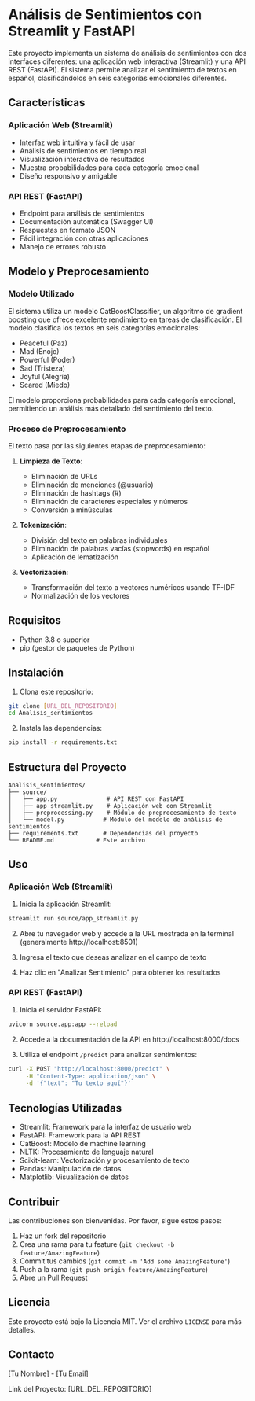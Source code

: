 # Análisis de Sentimientos con Streamlit y FastAPI

Este proyecto implementa un sistema de análisis de sentimientos con dos interfaces diferentes: una aplicación web interactiva (Streamlit) y una API REST (FastAPI). El sistema permite analizar el sentimiento de textos en español, clasificándolos en seis categorías emocionales diferentes.

## Características

### Aplicación Web (Streamlit)
- Interfaz web intuitiva y fácil de usar
- Análisis de sentimientos en tiempo real
- Visualización interactiva de resultados
- Muestra probabilidades para cada categoría emocional
- Diseño responsivo y amigable

### API REST (FastAPI)
- Endpoint para análisis de sentimientos
- Documentación automática (Swagger UI)
- Respuestas en formato JSON
- Fácil integración con otras aplicaciones
- Manejo de errores robusto

## Modelo y Preprocesamiento

### Modelo Utilizado
El sistema utiliza un modelo CatBoostClassifier, un algoritmo de gradient boosting que ofrece excelente rendimiento en tareas de clasificación. El modelo clasifica los textos en seis categorías emocionales:
- Peaceful (Paz)
- Mad (Enojo)
- Powerful (Poder)
- Sad (Tristeza)
- Joyful (Alegría)
- Scared (Miedo)

El modelo proporciona probabilidades para cada categoría emocional, permitiendo un análisis más detallado del sentimiento del texto.

### Proceso de Preprocesamiento
El texto pasa por las siguientes etapas de preprocesamiento:

1. **Limpieza de Texto**:
   - Eliminación de URLs
   - Eliminación de menciones (@usuario)
   - Eliminación de hashtags (#)
   - Eliminación de caracteres especiales y números
   - Conversión a minúsculas

2. **Tokenización**:
   - División del texto en palabras individuales
   - Eliminación de palabras vacías (stopwords) en español
   - Aplicación de lematización

3. **Vectorización**:
   - Transformación del texto a vectores numéricos usando TF-IDF
   - Normalización de los vectores

## Requisitos

- Python 3.8 o superior
- pip (gestor de paquetes de Python)

## Instalación

1. Clona este repositorio:
```bash
git clone [URL_DEL_REPOSITORIO]
cd Analisis_sentimientos
```

2. Instala las dependencias:
```bash
pip install -r requirements.txt
```

## Estructura del Proyecto

```
Analisis_sentimientos/
├── source/
│   ├── app.py              # API REST con FastAPI
│   ├── app_streamlit.py    # Aplicación web con Streamlit
│   ├── preprocessing.py    # Módulo de preprocesamiento de texto
│   └── model.py           # Módulo del modelo de análisis de sentimientos
├── requirements.txt       # Dependencias del proyecto
└── README.md            # Este archivo
```

## Uso

### Aplicación Web (Streamlit)

1. Inicia la aplicación Streamlit:
```bash
streamlit run source/app_streamlit.py
```

2. Abre tu navegador web y accede a la URL mostrada en la terminal (generalmente http://localhost:8501)

3. Ingresa el texto que deseas analizar en el campo de texto

4. Haz clic en "Analizar Sentimiento" para obtener los resultados

### API REST (FastAPI)

1. Inicia el servidor FastAPI:
```bash
uvicorn source.app:app --reload
```

2. Accede a la documentación de la API en http://localhost:8000/docs

3. Utiliza el endpoint `/predict` para analizar sentimientos:
```bash
curl -X POST "http://localhost:8000/predict" \
     -H "Content-Type: application/json" \
     -d '{"text": "Tu texto aquí"}'
```

## Tecnologías Utilizadas

- Streamlit: Framework para la interfaz de usuario web
- FastAPI: Framework para la API REST
- CatBoost: Modelo de machine learning
- NLTK: Procesamiento de lenguaje natural
- Scikit-learn: Vectorización y procesamiento de texto
- Pandas: Manipulación de datos
- Matplotlib: Visualización de datos

## Contribuir

Las contribuciones son bienvenidas. Por favor, sigue estos pasos:

1. Haz un fork del repositorio
2. Crea una rama para tu feature (`git checkout -b feature/AmazingFeature`)
3. Commit tus cambios (`git commit -m 'Add some AmazingFeature'`)
4. Push a la rama (`git push origin feature/AmazingFeature`)
5. Abre un Pull Request

## Licencia

Este proyecto está bajo la Licencia MIT. Ver el archivo `LICENSE` para más detalles.

## Contacto

[Tu Nombre] - [Tu Email]

Link del Proyecto: [URL_DEL_REPOSITORIO]
